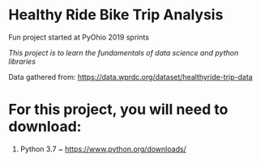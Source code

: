 # Healthy Ride Bike Trip Analysis
Fun project started at PyOhio 2019 sprints

_This project is to learn the fundamentals of data science and python libraries_

Data gathered from: https://data.wprdc.org/dataset/healthyride-trip-data


# For this project, you will need to download:
1) Python 3.7
  ~ https://www.python.org/downloads/
